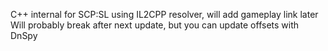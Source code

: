 C++ internal for SCP:SL using IL2CPP resolver, will add gameplay link later
Will probably break after next update, but you can update offsets with DnSpy
